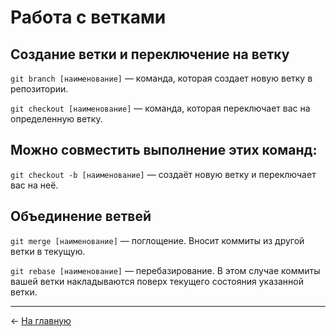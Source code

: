 # Работа с ветками

## Создание ветки и переключение на ветку
`git branch [наименование]` — команда, которая создает новую ветку в репозитории.

`git checkout [наименование]` — команда, которая переключает вас на определенную ветку.

## Можно совместить выполнение этих команд:

`git checkout -b [наименование]` — создаёт новую ветку и переключает вас на неё.

## Объединение ветвей
`git merge [наименование]` — поглощение. Вносит коммиты из другой ветки в текущую.

`git rebase [наименование]` — перебазирование. В этом случае коммиты вашей ветки накладываются поверх текущего состояния указанной ветки.

---

<- [На главную](./README.md)